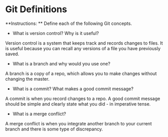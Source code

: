 # Git Definitions

**Instructions: ** Define each of the following Git concepts.

* What is version control?  Why is it useful?

Version control is a system that keeps track and records changes to files. It is useful because you can recall any versions of a file you have previously saved.

* What is a branch and why would you use one?

A branch is a copy of a repo, which allows you to make changes without changing the master.

* What is a commit? What makes a good commit message?

A commit is when you record changes to a repo. A good commit message should be simple and clearly state what you did - in imperative tense.

* What is a merge conflict?

A merge conflict is when you integrate another branch to your current branch and there is some type of discrepancy.

